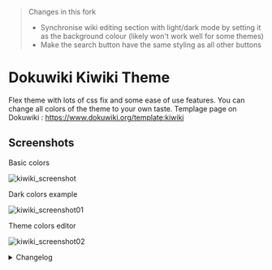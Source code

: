 > Changes in this fork
>
> - Synchronise wiki editing section with light/dark mode by setting it as the background colour (likely won't work well for some themes)
> - Make the search button have the same styling as all other buttons

# Dokuwiki Kiwiki Theme

Flex theme with lots of css fix and some ease of use features. You can change all colors of the theme to your own taste.
Templage page on Dokuwiki : https://www.dokuwiki.org/template:kiwiki

## Screenshots

Basic colors

![kiwiki_screenshot](./screenshots/kiwiki_screenshot_2023_06_19_00.jpg)

Dark colors example

![kiwiki_screenshot01](./screenshots/kiwiki_screenshot_2023_06_19_01.jpg)

Theme colors editor

![kiwiki_screenshot02](./screenshots/kiwiki_screenshot_2023_06_19_02.jpg)


<details>
  <summary>Changelog</summary>
### 2024-12-12
- Fix the edit menu button for non-root domain installs
  
### 2024-11-27
- css fixes for discussion plugin

### 2024-10-30
- Added a functionnality to get a different logo on dark/light theme (https://github.com/nicolasprigent/Dokuwiki-Kiwiki-Theme/issues/31). Upload your custom logos on the root of your install :
  - logo.png for default logo (still mandatory for this to work)
  - logo-dark.png for dark logo
  - logo-light.png for light logo

### 2024-05-13
- Fix: php warning errors on non existing variables https://github.com/nicolasprigent/Dokuwiki-Kiwiki-Theme/issues/16
- Refactoring of the edit icon button for it to use the correct dokuwiki classes (Menu and MenuItem), and get the same authorizations than the default edit page link. https://github.com/nicolasprigent/Dokuwiki-Kiwiki-Theme/issues/23
  
### 2024-02-26
- Fix: edit_page button break when userewrite and useslash config enabled. Thanks to @AzurCrystal
- Fix : long links overflow on mobile view. Thanks to @Gabe-LSN

### 2024-01-27
- Added max height for left menu

### 2024-01-16
- Added Chinese language. Thanks to @AzurCrystal

### 2024-01-10
- Added css for tables in content
  
### 2023-11-27
- Updated editor css for readability

### 2023-11-23
- The edit button was limited to admin group only, now it checks edit permissions
  
### 2023-11-06
- Fix on mobile menu switch not hiding navigation menu on mobile if translation plugin is activated

### 2023-10-19 (features suggestions from @Chris75forumname -> https://github.com/nicolasprigent/Dokuwiki-Kiwiki-Theme/issues/12)
- Added go to bottom button with option to activate it or not
- Added fullscreen button in header
- Added connected user information on footer, with option to activate it or not
- Added ACL informations on footer (only for editors), with option to activate it or not
- Added ACL group list in user page has an info 

### 2023-10-18
- Added back the message area on connection page

### 2023-10-12
- Added max height for table of content in theme configuration

### 2023-10-02
- Bug fix on menu disappearing on deep level pages

### 2023-09-31
- Added compatibility with Translation Plugin
  
### 2023-09-01
- Updated css to have the filters working on small size screens

### 2023-07-25
- new language Added German language - Thanks to @holisticagile
  
### 2023-07-23
- Fixed issue about public wikis getting no header
- Added back to home link on login page
- Some css fixes on login page

### 2023-07-02
- New style parameter for changing header color

### 2023-06-21
- CSS fix for dark mode
- Default style.ini adjusted on some colors
  
### 2023-06-19
- CSS fixes on the extension manager page
- New screenshots to show the theme light/dark mode switcher
- Restored functionnality to change the logo (as described here : https://www.dokuwiki.org/template:dokuwiki#changing_the_logo)

### 2023-06-16
- Added light/dark theme mode, with separated customization
- Detection of os preferences for light or dark mode
- Override with cookie when clicking a button
  
### 2023-06-15
- Fixed word wrapping for pre code blocks on mobile
- Fixed the edit icon position on mobile

### 2023-06-14
- Initial release
</details>

